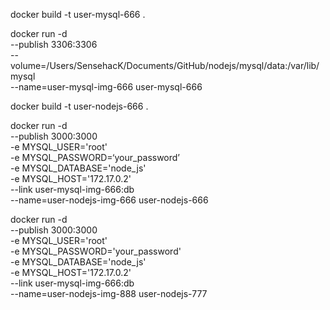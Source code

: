 docker build -t user-mysql-666 .

docker run  -d \
--publish 3306:3306 \
--volume=/Users/SensehacK/Documents/GitHub/nodejs/mysql/data:/var/lib/mysql \
--name=user-mysql-img-666 user-mysql-666


docker build -t user-nodejs-666 .

docker run  -d \
--publish 3000:3000 \
-e MYSQL_USER='root' \
-e MYSQL_PASSWORD=‘your_password’ \
-e MYSQL_DATABASE='node_js' \
-e MYSQL_HOST='172.17.0.2' \
--link user-mysql-img-666:db \
--name=user-nodejs-img-666 user-nodejs-666







docker run  -d \
--publish 3000:3000 \
-e MYSQL_USER='root' \
-e MYSQL_PASSWORD='your_password' \
-e MYSQL_DATABASE='node_js' \
-e MYSQL_HOST='172.17.0.2' \
--link user-mysql-img-666:db \
--name=user-nodejs-img-888 user-nodejs-777